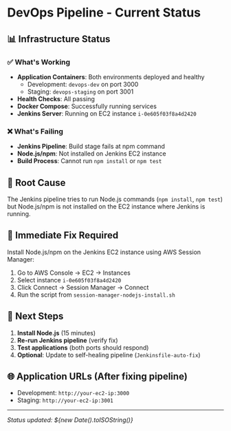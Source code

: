 # DevOps Pipeline - Current Status

## 📊 Infrastructure Status

### ✅ What's Working
- **Application Containers**: Both environments deployed and healthy
  - Development: `devops-dev` on port 3000
  - Staging: `devops-staging` on port 3001
- **Health Checks**: All passing
- **Docker Compose**: Successfully running services
- **Jenkins Server**: Running on EC2 instance `i-0e605f03f8a4d2420`

### ❌ What's Failing
- **Jenkins Pipeline**: Build stage fails at npm command
- **Node.js/npm**: Not installed on Jenkins EC2 instance
- **Build Process**: Cannot run `npm install` or `npm test`

## 🎯 Root Cause
The Jenkins pipeline tries to run Node.js commands (`npm install`, `npm test`) but Node.js/npm is not installed on the EC2 instance where Jenkins is running.

## 🔧 Immediate Fix Required
Install Node.js/npm on the Jenkins EC2 instance using AWS Session Manager:

1. Go to AWS Console → EC2 → Instances
2. Select instance `i-0e605f03f8a4d2420`
3. Click Connect → Session Manager → Connect
4. Run the script from `session-manager-nodejs-install.sh`

## 📝 Next Steps
1. **Install Node.js** (15 minutes)
2. **Re-run Jenkins pipeline** (verify fix)
3. **Test applications** (both ports should respond)
4. **Optional**: Update to self-healing pipeline (`Jenkinsfile-auto-fix`)

## 🌐 Application URLs (After fixing pipeline)
- Development: `http://your-ec2-ip:3000`
- Staging: `http://your-ec2-ip:3001`

---
*Status updated: ${new Date().toISOString()}*
